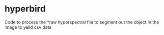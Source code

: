# hyperbird
Code to process the *raw hyperspectral file to segment out the object in the image to yeild csv data
